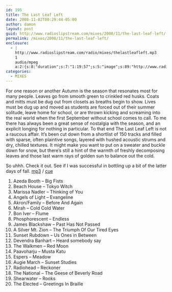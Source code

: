 ```yaml
---
id: 195
title: The Last Leaf Left
date: 2008-11-02T00:29:44-05:00
author: damon
layout: post
guid: http://www.radioslipstream.com/mixes/2008/11/the-last-leaf-left/
permalink: /mixes/2008/11/the-last-leaf-left/
enclosure:
  - |
    http://www.radioslipstream.com/radio/mixes/thelastleafleft.mp3
    1
    audio/mpeg
    a:2:{s:8:"duration";s:7:"1:19:57";s:5:"image";s:89:"http://www.radioslipstream.com/wp/wp-content/plugins/podpress//images/vpreview_center.png";}
categories:
  - MIXES
---
```

For one reason or another Autumn is the season that resonates most for many people. Leaves go from smooth green to crinkled red husks. Coats and mitts must be dug out from closets as breaths begin to show. Lives must be dug up and moved as students are forced out of their summer solitude, leave home for school, or are thrown kicking and screaming into the real world when the first September without school comes to call. To me there has always been a great sense of nostalgia with the season, and an explicit longing for nothing in particular. To that end The Last Leaf Left is not a raucous affair. It’s been cut down from a shortlist of 150 tracks and filled with sparse, often plaintive songs, layered with hushed acoustic strums and dry, chilled textures. It might make you want to put on a sweater and buckle down for snow, but there’s still a hint of the warmth of freshly decomposing leaves and those last warm rays of golden sun to balance out the cold.

So uhhh. Check it out. See if I was successful in bottling up a bit of the latter days of fall. [mp3](/radio/mixes/thelastleafleft.mp3) / [cue](/radio/mixes/thelastleafleft.cue)

1. Azeda Booth – Big Fists  
2. Beach House – Tokyo Witch  
3. Marissa Nadler – Thinking of You  
4. Angels of Light – Evangeline  
5. Akron/Family – Before And Again  
6. Mirah – Cold Cold Water  
7. Bon Iver – Flume  
8. Phosphorescent – Endless  
9. James Blackshaw – Past Has Not Passed  
10. A Silver Mt. Zion – The Triumph Of Our Tired Eyes  
11. Sunset Rubdown – Us Ones in Between  
12. Devendra Banhart – Heard somebody say  
13. The Walkmen – Red Moon  
14. Paavoharju – Musta Katu  
15. Espers – Meadow  
16. Augie March – Sunset Studies  
17. Radiohead – Reckoner  
18. The National – The Geese of Beverly Road  
19. Shearwater – Rooks  
20. The Elected – Greetings In Braille